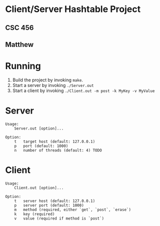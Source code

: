 # Client/Server Hashtable Project
## CSC 456
## Matthew


# Running
1. Build the project by invoking `make`.
2. Start a server by invoking `./Server.out`
3. Start a client by invoking `./Client.out -m post -k MyKey -v MyValue`


# Server

```
Usage:
	Server.out [option]...

Option:
	t	target host (default: 127.0.0.1)
	p	port (default: 1000)
	n	number of threads (default: 4) TODO
```


# Client

```
Usage:
	Client.out [option]...

Option:
	t	server host (default: 127.0.0.1)
	p	server port (default: 1000)
	m	method (required, either `get`, `post`, `erase`)
	k	key (required)
	v	value (required if method is `post`)
```
